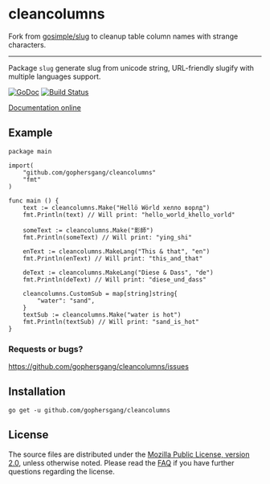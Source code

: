 cleancolumns
====

Fork from [gosimple/slug](github.com/gosimple/slug) to cleanup table column names with strange characters.


-----

Package `slug` generate slug from unicode string, URL-friendly slugify with
multiple languages support.

[![GoDoc](https://godoc.org/github.com/gosimple/slug?status.png)](https://godoc.org/github.com/gosimple/slug)
[![Build Status](https://drone.io/github.com/gosimple/slug/status.png)](https://drone.io/github.com/gosimple/slug/latest)

[Documentation online](http://godoc.org/github.com/gosimple/slug)

## Example

	package main

	import(
		"github.com/gophersgang/cleancolumns"
	    "fmt"
	)

	func main () {
		text := cleancolumns.Make("Hellö Wörld хелло ворлд")
		fmt.Println(text) // Will print: "hello_world_khello_vorld"

		someText := cleancolumns.Make("影師")
		fmt.Println(someText) // Will print: "ying_shi"

		enText := cleancolumns.MakeLang("This & that", "en")
		fmt.Println(enText) // Will print: "this_and_that"

		deText := cleancolumns.MakeLang("Diese & Dass", "de")
		fmt.Println(deText) // Will print: "diese_und_dass"

		cleancolumns.CustomSub = map[string]string{
			"water": "sand",
		}
		textSub := cleancolumns.Make("water is hot")
		fmt.Println(textSub) // Will print: "sand_is_hot"
	}

### Requests or bugs?
<https://github.com/gophersgang/cleancolumns/issues>

## Installation

	go get -u github.com/gophersgang/cleancolumns

## License

The source files are distributed under the
[Mozilla Public License, version 2.0](http://mozilla.org/MPL/2.0/),
unless otherwise noted.
Please read the [FAQ](http://www.mozilla.org/MPL/2.0/FAQ.html)
if you have further questions regarding the license.
